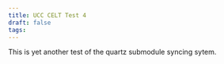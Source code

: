 ```yaml
---
title: UCC CELT Test 4
draft: false
tags:
---
```

This is yet another test of the quartz submodule syncing sytem.